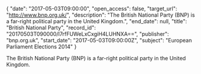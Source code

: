{
  "date": "2017-05-03T09:00:00", 
  "open_access": false, 
  "target_url": "http://www.bnp.org.uk/", 
  "description": "The British National Party (BNP) is a far-right political party in the United Kingdom.", 
  "end_date": null, 
  "title": "British National Party", 
  "record_id": "20170503T090000/l7rfFUWeLxCxgiH4LUHNXA==", 
  "publisher": "bnp.org.uk", 
  "start_date": "2017-05-03T09:00:00Z", 
  "subject": "European Parliament Elections 2014"
}

The British National Party (BNP) is a far-right political party in the United Kingdom.
